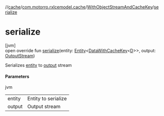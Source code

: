 //[cache](../../../index.md)/[com.motorro.rxlcemodel.cache](../index.md)/[WithObjectStreamAndCacheKey](index.md)/[serialize](serialize.md)

# serialize

[jvm]\
open override fun [serialize](serialize.md)(entity: [Entity](../../../../cache/cache/com.motorro.rxlcemodel.cache.entity/-entity/index.md)&lt;[DataWithCacheKey](../../../../cache/cache/com.motorro.rxlcemodel.cache/-data-with-cache-key/index.md)&lt;[D](index.md)&gt;&gt;, output: [OutputStream](https://docs.oracle.com/javase/8/docs/api/java/io/OutputStream.html))

Serializes [entity](serialize.md) to [output](serialize.md) stream

#### Parameters

jvm

| | |
|---|---|
| entity | Entity to serialize |
| output | Output stream |

